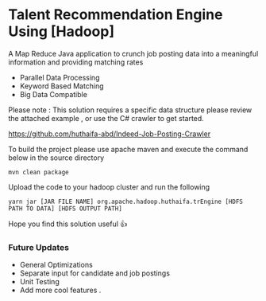 # Talent Recommendation Engine Using [Hadoop]

A Map Reduce Java application to crunch job posting data into a meaningful information and providing matching rates

 * Parallel Data Processing
 * Keyword Based Matching
 * Big Data Compatible

Please note : This solution requires a specific data structure please review the attached example , or use the C# crawler to get started.

https://github.com/huthaifa-abd/Indeed-Job-Posting-Crawler

To build the project please use apache maven and execute the command below in the source directory
```
mvn clean package
```

Upload the code to your hadoop cluster and run the following

```
yarn jar [JAR FILE NAME] org.apache.hadoop.huthaifa.trEngine [HDFS PATH TO DATA] [HDFS OUTPUT PATH]
```

Hope you find this solution useful :+1:

### Future Updates

 * General Optimizations
 * Separate input for candidate and job postings
 * Unit Testing
 * Add more cool features .
